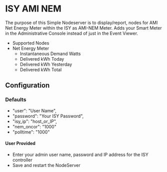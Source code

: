 # ISY AMI NEM

The purpose of this Simple Nodeserver is to display/report, nodes for AMI Net Energy Meter within the ISY as AMI-NEM Meter.
Adds your Smart Meter in the Administrative Console instead of just in the Event Viewer.

* Supported Nodes
* Net Energy Meter
  * Instantaneous Demand Watts
  * Delivered kWh Today
  * Delivered kWh Yesterday
  * Delivered kWh Total

## Configuration

### Defaults

* "user": "User Name",
* "password": "Your ISY Password",
* "isy_ip": "host_or_IP",
* "nem_oncor": "1000"
* "polltime": "1000"

#### User Provided

* Enter your admin user name, password and IP address for the ISY controller
* Save and restart the NodeServer
